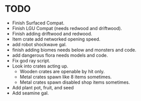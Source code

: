 # TODO

- Finish Surfaced Compat.
- Finish LGU Compat (needs redwood and driftwood).
- Finish adding driftwood and redwood.
- Item crate add networked opening speed.
- add robot shockwave gal.
- finish adding biomes needs below and monsters and code.
- add dangerous flora needs models and code.
- Fix god ray script.
- Look into crates acting up.
  - Wooden crates are openable by hit only.
  - Metal crates spawn like 8 items sometimes.
  - Metal crates spawn disabled shop items sometimes.
- Add plant pot, fruit, and seed
- Add seamine gal.
